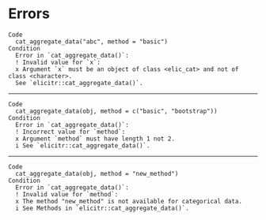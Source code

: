 # Errors

    Code
      cat_aggregate_data("abc", method = "basic")
    Condition
      Error in `cat_aggregate_data()`:
      ! Invalid value for `x`:
      x Argument `x` must be an object of class <elic_cat> and not of class <character>.
      See `elicitr::cat_aggregate_data()`.

---

    Code
      cat_aggregate_data(obj, method = c("basic", "bootstrap"))
    Condition
      Error in `cat_aggregate_data()`:
      ! Incorrect value for `method`:
      x Argument `method` must have length 1 not 2.
      i See `elicitr::cat_aggregate_data()`.

---

    Code
      cat_aggregate_data(obj, method = "new_method")
    Condition
      Error in `cat_aggregate_data()`:
      ! Invalid value for `method`:
      x The method "new_method" is not available for categorical data.
      i See Methods in `elicitr::cat_aggregate_data()`.

